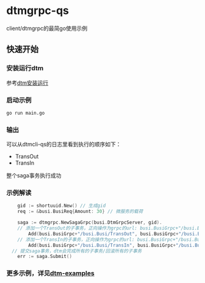 # dtmgrpc-qs
client/dtmgrpc的最简go使用示例

## 快速开始

### 安装运行dtm

参考[dtm安装运行](https://dtm.pub/guide/install.html)

### 启动示例

``` bash
go run main.go
```

### 输出

可以从dtmcli-qs的日志里看到执行的顺序如下：

- TransOut
- TransIn

整个saga事务执行成功

### 示例解读

``` GO
	gid := shortuuid.New() // 生成gid
	req := &busi.BusiReq{Amount: 30} // 微服务的载荷

	saga := dtmgrpc.NewSagaGrpc(busi.DtmGrpcServer, gid).
    // 添加一个TransOut的子事务，正向操作为grpc的url: busi.BusiGrpc+"/busi.Busi/TransOut"， 补偿操作类似
		Add(busi.BusiGrpc+"/busi.Busi/TransOut", busi.BusiGrpc+"/busi.Busi/TransOutRevert", req).
    // 添加一个TransIn的子事务，正向操作为grpc的url: busi.BusiGrpc+"/busi.Busi/TransIn"， 补偿操作类似
		Add(busi.BusiGrpc+"/busi.Busi/TransIn", busi.BusiGrpc+"/busi.Busi/TransInRevert", req)
  // 提交saga事务，dtm会完成所有的子事务/回滚所有的子事务
	err := saga.Submit()
```

### 更多示例，详见[dtm-examples](https://github.com/dtm-labs/dtm-examples)
